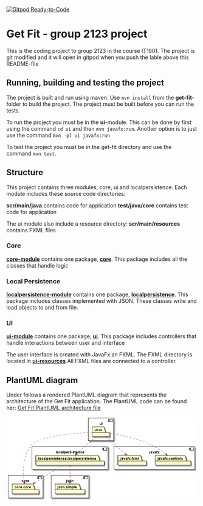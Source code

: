 [![Gitpod Ready-to-Code](https://img.shields.io/badge/Gitpod-Ready--to--Code-blue?logo=gitpod)](https://gitpod.stud.ntnu.no/#https://gitlab.stud.idi.ntnu.no/it1901/groups-2021/gr2123/gr2123)

# Get Fit - group 2123 project 

This is the coding project to group 2123 in the course IT1901. The project is git modified and it will open in gitpod when you push the lable above this README-file 

## Running, building and testing the project 

The project is built and run using maven. Use `mvn install` from  the **get-fit**-folder to build the project. The project must be built before you can run the tests.

To run the project you must be in the **ui**-module. This can be done by first using the command `cd ui` and then `mvn javafx:run`. Another option is to just use the command `mvn -pl ui javafx:run`

To test the project you must be in the get-fit directory and use the command `mvn test`. 

## Structure 

This project contains three modules, core, ui and localpersistence. Each module includes these source code directories: 

**scr/main/java** contains code for application 
**test/java/core** contains test code for application 

The ui module also include a resource directory:
 **scr/main/resources** contains FXML files 

### Core 

**[core-module](/get-fit/core)** contains one package, **[core](/core/scr/main/java/core)**.  This package includes all the classes that handle logic 

### Local Persistence 
**[localpersistence-module](/get-fit/localpersistence)** contains one package, **[localpersistence](/localpersistence/scr/main/java/localpersistence)**.  This package includes classes implemented with JSON. These classes write and load objects to and from file.  

### UI
**[ui-module](/get-fit/ui)** contains one package, **[ui](/ui/scr/main/java/ui)**. This package includes controllers that handle interactions between user and interface 

The user interface is created with JavaFx an FXML. The FXML directory is located in **[ui-resources](/ui/scr/main/java/resources/ui)** All FXML files are connected to a controller. 

## PlantUML diagram
Under follows a rendered PlantUML diagram that represents the architecture of the Get Fit application. The PlantUML code can be found her: [Get Fit PlantUML architecture file](/get-fit/architecture.puml)

![Design documentation](/get-fit/Get_Fit_Architecture.png)









